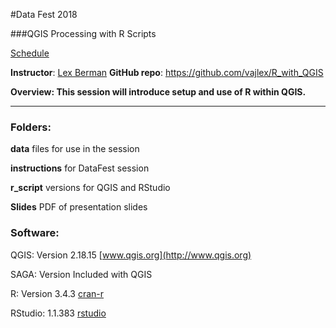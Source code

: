 #Data Fest 2018

###QGIS Processing with R Scripts

[Schedule](https://projects.iq.harvard.edu/datafest2018/schedule)

**Instructor**:  [Lex Berman](http://www.iq.harvard.edu/people/lex-berman)
**GitHub repo**: https://github.com/vajlex/R_with_QGIS

**Overview:  This session will introduce setup and use of R within QGIS.**

<hr>   


### Folders:

**data** files for use in the session

**instructions**  for DataFest session

**r_script**  versions for QGIS and RStudio

**Slides**  PDF of presentation slides


### Software:  

QGIS: Version 2.18.15 [www.qgis.org](http://www.qgis.org)

SAGA:  Version Included with QGIS

R: Version 3.4.3  [cran-r](https://cran.r-project.org/)

RStudio: 1.1.383 [rstudio](https://www.rstudio.com/)



